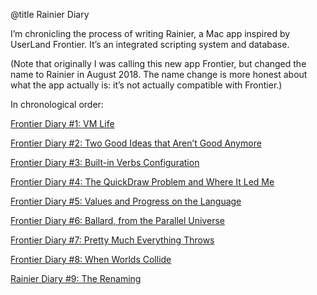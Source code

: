 @title Rainier Diary

I’m chronicling the process of writing Rainier, a Mac app inspired by UserLand Frontier. It’s an integrated scripting system and database.

(Note that originally I was calling this new app Frontier, but changed the name to Rainier in August 2018. The name change is more honest about what the app actually is: it’s not actually compatible with Frontier.)

In chronological order:

<a href="https://inessential.com/2017/04/03/frontier_diary_1_vm_life">Frontier Diary #1: VM Life</a>

<a href="https://inessential.com/2017/04/11/frontier_diary_2_two_good_ideas_that_a">Frontier Diary #2: Two Good Ideas that Aren’t Good Anymore</a>

<a href="https://inessential.com/2017/04/13/frontier_diary_3_built-in_verbs_config">Frontier Diary #3: Built-in Verbs Configuration</a>

<a href="https://inessential.com/2017/04/14/frontier_diary_4_the_quickdraw_problem">Frontier Diary #4: The QuickDraw Problem and Where It Led Me</a>

<a href="https://inessential.com/2017/04/25/frontier_diary_5_values_and_progress_o">Frontier Diary #5: Values and Progress on the Language</a>

<a href="https://inessential.com/2017/04/26/frontier_diary_6_ballard_from_the_par">Frontier Diary #6: Ballard, from the Parallel Universe</a>

<a href="https://inessential.com/2017/04/27/frontier_diary_7_pretty_much_everythin">Frontier Diary #7: Pretty Much Everything Throws</a>

<a href="https://inessential.com/2017/05/01/frontier_diary_8_when_worlds_collide">Frontier Diary #8: When Worlds Collide</a>

<a href="https://inessential.com/2018/08/20/rainier_diary_9_the_renaming">Rainier Diary #9: The Renaming</a>